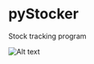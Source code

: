 pyStocker
=========

Stock tracking program

![Alt text](/home/jeff/Pictures/pyStocker.jpg?raw=true)

